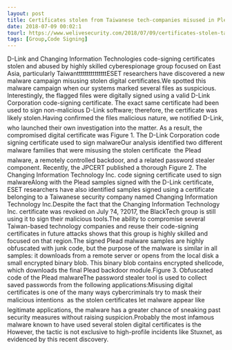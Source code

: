 ```yaml
---
layout: post
title: Certificates stolen from Taiwanese tech-companies misused in Plead malware campaign
date: 2018-07-09 00:02:1
tourl: https://www.welivesecurity.com/2018/07/09/certificates-stolen-taiwanese-tech-companies-plead-malware-campaign/
tags: [Group,Code Signing]
---
```

D-Link and Changing Information Technologies code-signing certificates stolen and abused by highly skilled cyberespionage group focused on East Asia, particularly TaiwantttttttttttttttESET researchers have discovered a new malware campaign misusing stolen digital certificates.We spotted this malware campaign when our systems marked several files as suspicious. Interestingly, the flagged files were digitally signed using a valid D-Link Corporation code-signing certificate. The exact same certificate had been used to sign non-malicious D-Link software; therefore, the certificate was likely stolen.Having confirmed the files malicious nature, we notified D-Link, who launched their own investigation into the matter. As a result, the compromised digital certificate was Figure 1. The D-Link Corporation code signing certificate used to sign malwareOur analysis identified two different malware families that were misusing the stolen certificate  the Plead malware, a remotely controlled backdoor, and a related password stealer component. Recently, the JPCERT published a thorough Figure 2. The Changing Information Technology Inc. code signing certificate used to sign malwareAlong with the Plead samples signed with the D-Link certificate, ESET researchers have also identified samples signed using a certificate belonging to a Taiwanese security company named Changing Information Technology Inc.Despite the fact that the Changing Information Technology Inc. certificate was revoked on July ?4, ?2017, the BlackTech group is still using it to sign their malicious tools.The ability to compromise several Taiwan-based technology companies and reuse their code-signing certificates in future attacks shows that this group is highly skilled and focused on that region.The signed Plead malware samples are highly obfuscated with junk code, but the purpose of the malware is similar in all samples: it downloads from a remote server or opens from the local disk a small encrypted binary blob. This binary blob contains encrypted shellcode, which downloads the final Plead backdoor module.Figure 3. Obfuscated code of the Plead malwareThe password stealer tool is used to collect saved passwords from the following applications:Misusing digital certificates is one of the many ways cybercriminals try to mask their malicious intentions  as the stolen certificates let malware appear like legitimate applications, the malware has a greater chance of sneaking past security measures without raising suspicion.Probably the most infamous malware known to have used several stolen digital certificates is the However, the tactic is not exclusive to high-profile incidents like Stuxnet, as evidenced by this recent discovery.